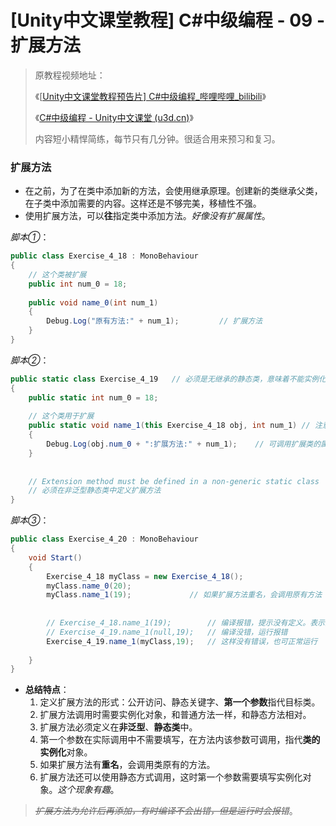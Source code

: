 # [Unity中文课堂教程] C#中级编程 - 09 - 扩展方法

> 原教程视频地址：
>
> 《[[Unity中文课堂教程预告片\] C#中级编程_哔哩哔哩_bilibili](https://www.bilibili.com/video/BV1f5411G7bp/?spm_id_from=333.824.b_765f64657363.1)》
>
> 《[C#中级编程 - Unity中文课堂 (u3d.cn)](https://learn.u3d.cn/tutorial/intermediate-gameplay-scripting/?tab=overview)》
>
> 内容短小精悍简练，每节只有几分钟。很适合用来预习和复习。



### 扩展方法 

- 在之前，为了在类中添加新的方法，会使用继承原理。创建新的类继承父类，在子类中添加需要的内容。这样还是不够完美，移植性不强。
- 使用扩展方法，可以**往**指定类中添加方法。*好像没有扩展属性*。

*脚本①*：

```c#
public class Exercise_4_18 : MonoBehaviour
{
	// 这个类被扩展
	public int num_0 = 18;
	
	public void name_0(int num_1)
	{
		Debug.Log("原有方法:" + num_1); 		// 扩展方法
	}
}
```

*脚本②*：

```c#
public static class Exercise_4_19 	// 必须是无继承的静态类，意味着不能实例化
{
	public static int num_0 = 18;
	
	// 这个类用于扩展
	public static void name_1(this Exercise_4_18 obj, int num_1) // 注意格式
	{
		Debug.Log(obj.num_0 + ":扩展方法:" + num_1); 	// 可调用扩展类的属性或方法
	}
	
	
	// Extension method must be defined in a non-generic static class
	// 必须在非泛型静态类中定义扩展方法
}
```

*脚本③*：

```c#
public class Exercise_4_20 : MonoBehaviour
{
    void Start()
    {		
		Exercise_4_18 myClass = new Exercise_4_18();
		myClass.name_0(20);
		myClass.name_1(19);				// 如果扩展方法重名，会调用原有方法
		
		
        // Exercise_4_18.name_1(19);		// 编译报错，提示没有定义。表示扩展方法是运行时
		// Exercise_4_19.name_1(null,19);	// 编译没错，运行报错
		Exercise_4_19.name_1(myClass,19);	// 这样没有错误，也可正常运行
		
    }	
}
```

- **总结特点**：
  1. 定义扩展方法的形式：公开访问、静态关键字、**第一个参数**指代目标类。
  2. 扩展方法调用时需要实例化对象，和普通方法一样，和静态方法相对。
  3. 扩展方法必须定义在**非泛型**、**静态类**中。
  4. 第一个参数在实际调用中不需要填写，在方法内该参数可调用，指代**类的实例化**对象。
  5. 如果扩展方法有**重名**，会调用类原有的方法。
  6. 扩展方法还可以使用静态方式调用，这时第一个参数需要填写实例化对象。*这个现象有趣*。

> *~~扩展方法为允许后再添加，有时编译不会出错，但是运行时会报错~~*。

